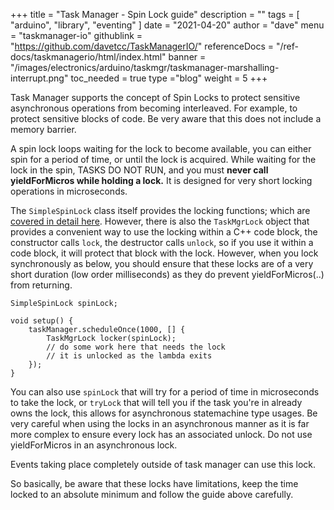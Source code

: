 +++
title = "Task Manager - Spin Lock guide"
description = ""
tags = [ "arduino", "library", "eventing" ]
date = "2021-04-20"
author =  "dave"
menu = "taskmanager-io"
githublink = "https://github.com/davetcc/TaskManagerIO/"
referenceDocs = "/ref-docs/taskmanagerio/html/index.html"
banner = "/images/electronics/arduino/taskmgr/taskmanager-marshalling-interrupt.png"
toc_needed = true
type ="blog"
weight = 5
+++

Task Manager supports the concept of Spin Locks to protect sensitive asynchronous operations  from becoming interleaved. For example, to protect sensitive blocks of code. Be very aware that this does not include a memory barrier.

A spin lock loops waiting for the lock to become available, you can either spin for a period of time, or until the lock is acquired. While waiting for the lock in the spin, TASKS DO NOT RUN, and you must **never call yieldForMicros while holding a lock.** It is designed for very short locking operations in microseconds.

The `SimpleSpinLock` class itself provides the locking functions; which are [covered in detail here](). However, there is also the `TaskMgrLock` object that provides a convenient way to use the locking within a C++ code block, the constructor calls `lock`, the destructor calls `unlock`, so if you use it within a code block, it will protect that block with the lock. However, when you lock synchronously as below, you should ensure that these locks are of a very short duration (low order milliseconds) as they do prevent yieldForMicros(..) from returning.

    SimpleSpinLock spinLock;

    void setup() {
        taskManager.scheduleOnce(1000, [] {
            TaskMgrLock locker(spinLock);
            // do some work here that needs the lock
            // it is unlocked as the lambda exits
        });
    }

You can also use `spinLock` that will try for a period of time in microseconds to take the lock, or `tryLock` that will tell you if the task you're in already owns the lock, this allows for asynchronous statemachine type usages. Be very careful when using the locks in an asynchronous manner as it is far more complex to ensure every lock has an associated unlock. Do not use yieldForMicros in an asynchronous lock.

Events taking place completely outside of task manager can use this lock.

So basically, be aware that these locks have limitations, keep the time locked to an absolute minimum and follow the guide above carefully.
